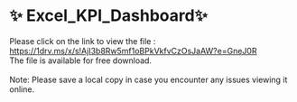 # ✨ Excel_KPI_Dashboard✨ 

Please click on the link to view the file :<br> 
https://1drv.ms/x/s!AjI3b8Rw5mf1oBPkVkfvCzOsJaAW?e=GneJ0R <br> 
The file is available for free download.<br> 
<br> 
Note: Please save a local copy in case you encounter any issues viewing it online.
